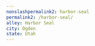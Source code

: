 ```yaml
---
﻿nonslashpermalink2: harbor-seal
permalink2: /harbor-seal/
alley: Harbor Seal
city: Ogden
state: Utah
---
```

